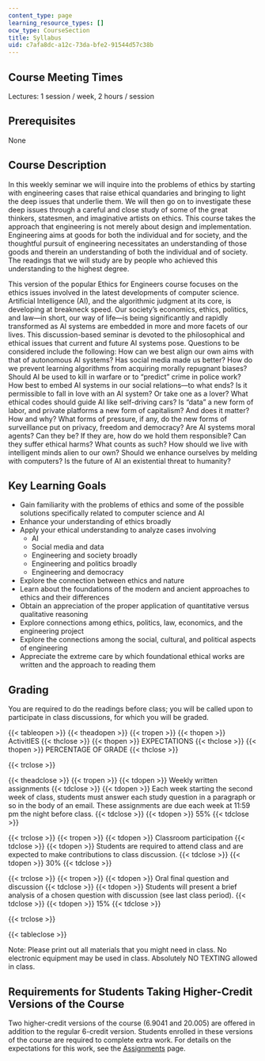 ```yaml
---
content_type: page
learning_resource_types: []
ocw_type: CourseSection
title: Syllabus
uid: c7afa8dc-a12c-73da-bfe2-91544d57c38b
---
```


Course Meeting Times
--------------------

Lectures: 1 session / week, 2 hours / session

Prerequisites
-------------

None

Course Description
------------------

In this weekly seminar we will inquire into the problems of ethics by starting with engineering cases that raise ethical quandaries and bringing to light the deep issues that underlie them. We will then go on to investigate these deep issues through a careful and close study of some of the great thinkers, statesmen, and imaginative artists on ethics. This course takes the approach that engineering is not merely about design and implementation. Engineering aims at goods for both the individual and for society, and the thoughtful pursuit of engineering necessitates an understanding of those goods and therein an understanding of both the individual and of society. The readings that we will study are by people who achieved this understanding to the highest degree.

This version of the popular Ethics for Engineers course focuses on the ethics issues involved in the latest developments of computer science. Artificial Intelligence (AI), and the algorithmic judgment at its core, is developing at breakneck speed. Our society’s economics, ethics, politics, and law—in short, our way of life—is being significantly and rapidly transformed as AI systems are embedded in more and more facets of our lives. This discussion-based seminar is devoted to the philosophical and ethical issues that current and future AI systems pose. Questions to be considered include the following: How can we best align our own aims with that of autonomous AI systems? Has social media made us better? How do we prevent learning algorithms from acquiring morally repugnant biases? Should AI be used to kill in warfare or to “predict” crime in police work? How best to embed AI systems in our social relations—to what ends? Is it permissible to fall in love with an AI system? Or take one as a lover? What ethical codes should guide AI like self-driving cars? Is “data” a new form of labor, and private platforms a new form of capitalism? And does it matter? How and why? What forms of pressure, if any, do the new forms of surveillance put on privacy, freedom and democracy? Are AI systems moral agents? Can they be? If they are, how do we hold them responsible? Can they suffer ethical harms? What counts as such? How should we live with intelligent minds alien to our own? Should we enhance ourselves by melding with computers? Is the future of AI an existential threat to humanity?

Key Learning Goals
------------------

*   Gain familiarity with the problems of ethics and some of the possible solutions specifically related to computer science and AI
*   Enhance your understanding of ethics broadly
*   Apply your ethical understanding to analyze cases involving
    *   AI
    *   Social media and data
    *   Engineering and society broadly
    *   Engineering and politics broadly
    *   Engineering and democracy
*   Explore the connection between ethics and nature
*   Learn about the foundations of the modern and ancient approaches to ethics and their differences
*   Obtain an appreciation of the proper application of quantitative versus qualitative reasoning
*   Explore connections among ethics, politics, law, economics, and the engineering project
*   Explore the connections among the social, cultural, and political aspects of engineering
*   Appreciate the extreme care by which foundational ethical works are written and the approach to reading them

Grading
-------

You are required to do the readings before class; you will be called upon to participate in class discussions, for which you will be graded.

{{< tableopen >}}
{{< theadopen >}}
{{< tropen >}}
{{< thopen >}}
ActivitIES
{{< thclose >}}
{{< thopen >}}
EXPECTATIONS
{{< thclose >}}
{{< thopen >}}
PERCENTAGE OF GRADE
{{< thclose >}}

{{< trclose >}}

{{< theadclose >}}
{{< tropen >}}
{{< tdopen >}}
Weekly written assignments
{{< tdclose >}}
{{< tdopen >}}
Each week starting the second week of class, students must answer each study question in a paragraph or so in the body of an email. These assignments are due each week at 11:59 pm the night before class.
{{< tdclose >}}
{{< tdopen >}}
55%
{{< tdclose >}}

{{< trclose >}}
{{< tropen >}}
{{< tdopen >}}
Classroom participation
{{< tdclose >}}
{{< tdopen >}}
Students are required to attend class and are expected to make contributions to class discussion.
{{< tdclose >}}
{{< tdopen >}}
30%
{{< tdclose >}}

{{< trclose >}}
{{< tropen >}}
{{< tdopen >}}
Oral final question and discussion
{{< tdclose >}}
{{< tdopen >}}
Students will present a brief analysis of a chosen question with discussion (see last class period).
{{< tdclose >}}
{{< tdopen >}}
15%
{{< tdclose >}}

{{< trclose >}}

{{< tableclose >}}

Note: Please print out all materials that you might need in class. No electronic equipment may be used in class. Absolutely NO TEXTING allowed in class.

Requirements for Students Taking Higher-Credit Versions of the Course
---------------------------------------------------------------------

Two higher-credit versions of the course (6.9041 and 20.005) are offered in addition to the regular 6-credit version. Students enrolled in these versions of the course are required to complete extra work. For details on the expectations for this work, see the [Assignments](/courses/10-01-ethics-for-engineers-spring-2020/pages/assignments) page.